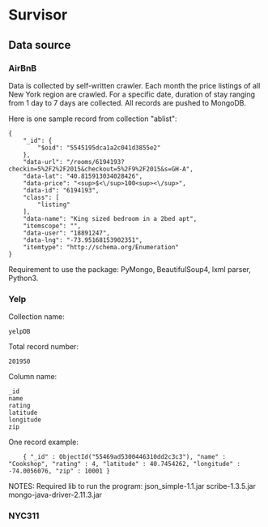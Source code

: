 # Survisor

## Data source

### AirBnB

Data is collected by self-written crawler. Each month the price listings of all New York region are crawled. For a specific date, duration of stay ranging from 1 day to 7 days are collected. All records are pushed to MongoDB. 

Here is one sample record from collection "ablist": 

```
{
    "_id": {
        "$oid": "5545195dca1a2c041d3855e2"
    },
    "data-url": "/rooms/6194193?checkin=5%2F2%2F2015&checkout=5%2F9%2F2015&s=GH-A",
    "data-lat": "40.815913034028426",
    "data-price": "<sup>$<\/sup>100<sup><\/sup>",
    "data-id": "6194193",
    "class": [
        "listing"
    ],
    "data-name": "King sized bedroom in a 2bed apt",
    "itemscope": "",
    "data-user": "18891247",
    "data-lng": "-73.95168153902351",
    "itemtype": "http://schema.org/Enumeration"
}
```

Requirement to use the package: PyMongo, BeautifulSoup4, lxml parser, Python3. 

### Yelp

Collection name:

    yelpDB

Total record number:

    201950

Column name:

    _id
    name
    rating
    latitude
    longitude
    zip

One record example:

```
    { "_id" : ObjectId("55469ad5300446310dd2c3c3"), "name" : "Cookshop", "rating" : 4, "latitude" : 40.7454262, "longitude" : -74.0056076, "zip" : 10001 }
```


NOTES:
Required lib to run the program:
    json_simple-1.1.jar
    scribe-1.3.5.jar
    mongo-java-driver-2.11.3.jar

### NYC311